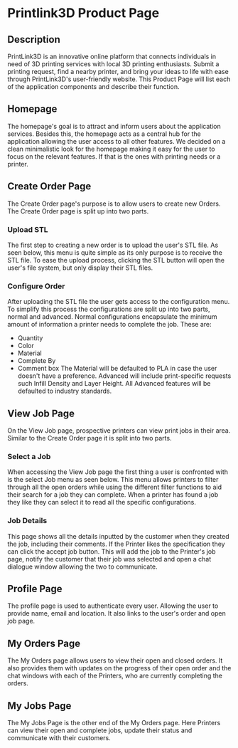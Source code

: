 # Printlink3D Product Page

## Description
PrintLink3D is an innovative online platform that connects individuals in need of 3D printing services with local 3D printing enthusiasts.
Submit a printing request, find a nearby printer, and bring your ideas to life with ease through PrintLink3D's user-friendly website.
This Product Page will list each of the application components and describe their function.

## Homepage
The homepage's goal is to attract and inform users about the application services.
Besides this, the homepage acts as a central hub for the application allowing the user access to all other features.
We decided on a clean minimalistic look for the homepage making it easy for the user to focus on the relevant features.
If that is the ones with printing needs or a printer.


## Create Order Page
The Create Order page's purpose is to allow users to create new Orders. The Create Order page is split up into two parts.

### Upload STL
The first step to creating a new order is to upload the user's STL file. As seen below, this menu is quite simple as its only purpose is to receive the STL file.
To ease the upload process, clicking the STL button will open the user's file system, but only display their STL files.

### Configure Order
After uploading the STL file the user gets access to the configuration menu. To simplify this process the configurations are split up into two parts, normal and advanced. 
Normal configurations encapsulate the minimum amount of information a printer needs to complete the job. These are:
 - Quantity
 - Color
 - Material
 - Complete By
 - Comment box
The Material will be defaulted to PLA in case the user doesn't have a preference.
Advanced  will include print-specific requests such Infill Density and Layer Height. All Advanced features will be defaulted to industry standards.

## View Job Page
On the View Job page, prospective printers can view print jobs in their area. Similar to the Create Order page it is split into two parts.

### Select a Job
When accessing the View Job page the first thing a user is confronted with is the select Job menu as seen below. 
This menu allows printers to filter through all the open orders while using the different filter functions to aid their search for a job they can complete.
When a printer has found a job they like they can select it to read all the specific configurations.

### Job Details
This page shows all the details inputted by the customer when they created the job, including their comments. If the Printer likes the specification they can click
the accept job button. This will add the job to the Printer's job page, notify the customer that their job was selected and open a chat dialogue window allowing the two to communicate.  

## Profile Page
The profile page is used to authenticate every user. Allowing the user to provide name, email and location. It also links to the user's order and open job page.

## My Orders Page
The My Orders page allows users to view their open and closed orders. It also provides them with updates on the progress of their open order and the chat windows with each of the Printers, who are currently completing the orders.

## My Jobs Page
The My Jobs Page is the other end of the My Orders page. Here Printers can view their open and complete jobs, update their status and communicate with their customers.

